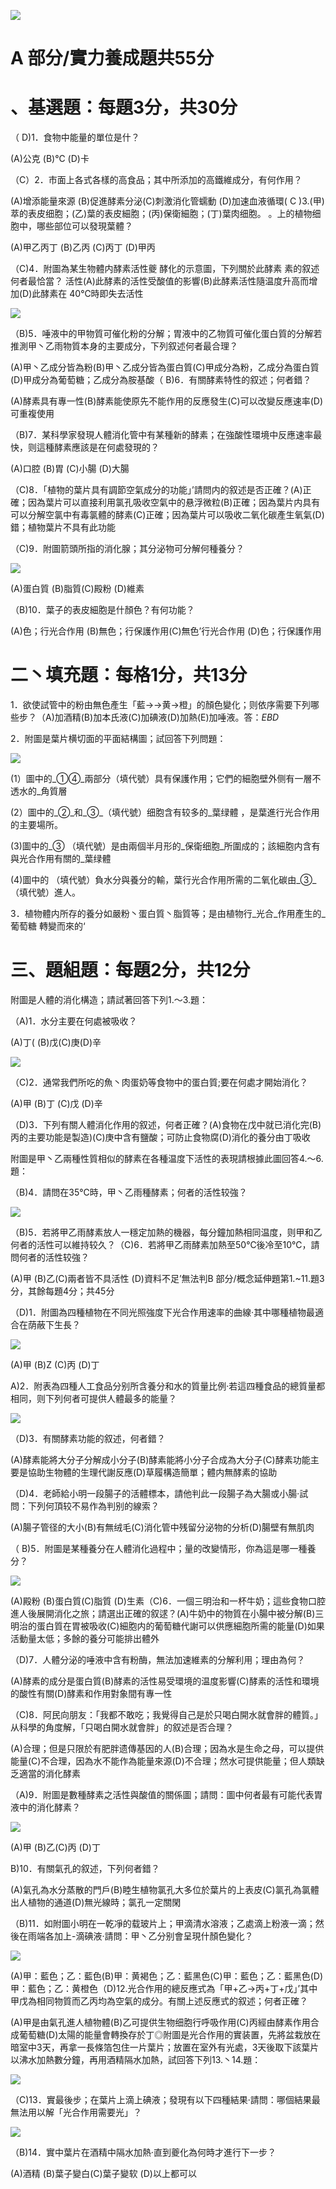 ![](images\test_batch\Physics_and_Chemistry\1e12e7ff932f5e7809b2f265df775e3b3d5ec4a7ede5aa7332c5bd8f3d21d6fd.png)

# A 部分/實力養成題共55分

# 、基選題：每題3分，共30分

（ D)1．食物中能量的單位是什？

(A)公克 (B)℃ (D)卡

（C）2．市面上各式各樣的高食品；其中所添加的高鐵維成分，有何作用？

(A)增添能量來源 (B)促進酵素分泌(C)刺激消化管蠕動 (D)加速血液循環( C )3.(甲)萃的表皮细胞；(乙)葉的表皮細胞；(丙)保衛細胞；(丁)葉肉细胞。 。上的植物细胞中，哪些部位可以發現葉體？

(A)甲乙丙丁 (B)乙丙 (C)丙丁 (D)甲丙

（C)4．附圖為某生物體内酵素活性夔 酵化的示意圖，下列關於此酵素 素的叙述何者最恰當？ 活性(A)此酵素的活性受酸值的影響(B)此酵素活性隨温度升高而增加(D)此酵素在 40℃時即失去活性

![](images\test_batch\Physics_and_Chemistry\e413d1161966dbc24608ca08666c3e46f4221858636304c6a948db47afe41fa6.png)

（B)5．唾液中的甲物質可催化粉的分解；胃液中的乙物質可催化蛋白質的分解若推測甲丶乙雨物質本身的主要成分，下列叙述何者最合理？

(A)甲丶乙成分皆為粉(B)甲丶乙成分皆為蛋白質(C)甲成分為粉，乙成分為蛋白質(D)甲成分為葡萄糖；乙成分為胺基酸（ B)6．有關酵素特性的叙述；何者錯？

(A)酵素具有專一性(B)酵素能使原先不能作用的反應發生(C)可以改變反應速率(D)可重複使用

（B)7．某科學家發現人體消化管中有某種新的酵素；在強酸性環境中反應速率最快，则這種酵素應該是在何處發現的？

(A)口腔 (B)胃 (C)小腸 (D)大腸

（C)8．「植物的葉片具有調節空氣成分的功能」’請問内的叙述是否正確？(A)正確；因為葉片可以直接利用氯孔吸收空氣中的悬浮微粒(B)正確；因為葉片内具有可以分解空氯中有毒氯體的酵素(C)正確；因為葉片可以吸收二氧化碳產生氧氣(D)錯；植物葉片不具有此功能

（C)9．附圖箭頭所指的消化腺；其分泌物可分解何種養分？

![](images\test_batch\Physics_and_Chemistry\dd046e17d639753bcb2b394c39e2a206bc77989eedb4b65380764a24d33d07a4.png)

(A)蛋白質 (B)脂質(C)殿粉 (D)維素

（B)10．葉子的表皮細胞是什顏色？有何功能？

(A)色；行光合作用 (B)無色；行保護作用(C)無色’行光合作用 (D)色；行保護作用

# 二丶填充題：每格1分，共13分

1．欲使試管中的粉由無色產生「藍→→黄→橙」的顏色變化；则依序需要下列哪些步？（A)加酒精(B)加本氏液(C)加碘液(D)加熱(E)加唾液。答：_EBD_

2．附圖是葉片横切面的平面結構圖；試回答下列問題：

![](images\test_batch\Physics_and_Chemistry\a69dc2720437e141e29e1fee82150248306308298cf3d74e0bf9fa5800f29c1e.png)

(1）圖中的_①④_兩部分（填代號）具有保護作用；它們的細胞壁外侧有一層不透水的_角質層

(2）圖中的_②_和_③_（填代號）细胞含有较多的_葉绿體 ，是葉進行光合作用的主要場所。

(3)圖中的_③ （填代號）是由兩個半月形的_保衛细胞_所圍成的；該細胞内含有與光合作用有關的_葉绿體

(4)圖中的 （填代號）負水分與養分的輸，葉行光合作用所需的二氧化碳由_③_（填代號）進人。

3．植物體内所存的養分如嚴粉丶蛋白質丶脂質等；是由植物行_光合_作用產生的_葡萄糖 轉變而來的‘

# 三、題組題：每題2分，共12分

附圖是人體的消化構造；請試著回答下列1.～3.題：

（A)1．水分主要在何處被吸收？

(A)丁( (B)戊(C)庚(D)辛

![](images\test_batch\Physics_and_Chemistry\bd9b79823ebd81b3959804161bb53efc30a84c3c7e96088d695ce2d49fe8c3b8.png)

（C)2．通常我們所吃的魚丶肉蛋奶等食物中的蛋白質;要在何處才開始消化？

(A)甲 (B)丁 (C)戊 (D)辛

（D)3．下列有關人體消化作用的叙述，何者正確？(A)食物在戊中就已消化完(B)丙的主要功能是製造)(C)庚中含有鹽酸；可防止食物腐(D)消化的養分由丁吸收

附圖是甲丶乙兩種性質相似的酵素在各種温度下活性的表現請根據此圖回答4.～6.題：

（B)4．請問在35℃時，甲丶乙雨種酵素；何者的活性较強？

![](images\test_batch\Physics_and_Chemistry\b0fc727c984dd1a15b2291d74d64d843ccaaa1cf2d38ddaf0ea5f5b7f538c114.png)

（B)5．若將甲乙雨酵素放人一穩定加熱的機器，每分鐘加熱相同温度，则甲和乙何者的活性可以維持较久？（C)6．若將甲乙雨酵素加熱至50℃後冷至10℃，請問何者的活性较強？

(A)甲 (B)乙(C)兩者皆不具活性 (D)資料不足’無法判B 部分/概念延伸題第1.~11.題3分，其餘每題4分；共45分

（D)1．附圖為四種植物在不同光照強度下光合作用速率的曲線·其中哪種植物最適合在荫蔽下生長？

![](images\test_batch\Physics_and_Chemistry\2e4569e5f67dc71c319d33b03303bf20924500f9db4590d105da84ce44f6c546.png)

(A)甲 (B)Z (C)丙 (D)丁

A)2．附表為四種人工食品分别所含養分和水的質量比例·若這四種食品的總質量都相同，则下列何者可提供人體最多的能量？

![](images\test_batch\Physics_and_Chemistry\a73a846512d92f5fee5acbb8e150c946bab277ffa83c36383db379461305ad68.png)

（D)3．有關酵素功能的叙述，何者錯？

(A)酵素能將大分子分解成小分子(B)酵素能將小分子合成為大分子(C)酵素功能主要是協助生物體的生理代謝反應(D)草履構造簡單；體内無酵素的協助

（D)4．老師給小明一段腸子的活體標本，請他判此一段腸子為大腸或小腸·試問：下列何頂较不易作為判别的線索？

(A)腸子管径的大小(B)有無绒毛(C)消化管中残留分泌物的分析(D)腸壁有無肌肉

（ B)5．附圖是某種養分在人體消化過程中；量的改變情形，你為這是哪一種養分？

![](images\test_batch\Physics_and_Chemistry\3e39368956b02d8d664537bd931d953f61b0b2085eae2a66ec45fe813d5e6504.png)

(A)殿粉 (B)蛋白質(C)脂質 (D)生素（C)6．一個三明治和一杯牛奶；這些食物口腔進人後展開消化之旅；請選出正確的叙逑？(A)牛奶中的物質在小腸中被分解(B)三明治的蛋白質在胃被吸收(C)細胞内的葡萄糖代謝可以供應細胞所需的能量(D)如果活動量太低；多餘的養分可能排出體外

（D)7．人體分泌的唾液中含有粉酶，無法加速維素的分解利用；理由為何？

(A)酵素的成分是蛋白質(B)酵素的活性易受環境的温度影響(C)酵素的活性和環境的酸性有關(D)酵素和作用對象間有專一性

（C)8．阿民向朋友：「我都不敢吃；我覺得自己是於只喝白開水就會胖的體質。」从科學的角度解，「只喝白開水就會胖」的叙述是否合理？

(A)合理；但是只限於有肥胖遗傳基因的人(B)合理；因為水是生命之母，可以提供能量(C)不合理，因為水不能作為能量來源(D)不合理；然水可提供能量；但人類缺乏適當的消化酵素

（A)9．附圖是數種酵素之活性與酸值的關係圖；請問：圖中何者最有可能代表胃液中的消化酵素？

![](images\test_batch\Physics_and_Chemistry\761d3f3fdd3d0cfd9f6961bd33b9d555c5b61f978de787b2b4c74fbb4cd19839.png)

(A)甲 (B)乙(C)丙 (D)丁

B)10．有關氣孔的叙述，下列何者錯？

(A)氣孔為水分蒸散的門戶(B)睦生植物氯孔大多位於葉片的上表皮(C)氯孔為氯體出人植物的通道(D)無光線時；氯孔一定關閑

（B)11．如附圖小明在一乾凈的载玻片上；甲滴清水溶液；乙處滴上粉液一滴；然後在雨端各加上-滴碘液·請問：甲丶乙分别會呈現什顏色變化？

![](images\test_batch\Physics_and_Chemistry\0941b2a5a18c38cf36fc0a52210f5283bf371b82f8ce2588b9cef2cd7c71eada.png)

(A)甲：藍色；乙：藍色(B)甲：黄褐色；乙：藍黑色(C)甲：藍色；乙：藍黑色(D)甲：藍色；乙：黄橙色（D)12.光合作用的總反應式為「甲+乙→丙+丁+戊」’其中甲戊為相同物質而乙丙均為空氣的成分。有關上述反應式的叙述；何者正確？

(A)甲是由氣孔進人植物體(B)乙可提供生物细胞行呼吸作用(C)丙經由酵素作用合成葡萄糖(D)太陽的能量會轉換存於丁◎附圖是光合作用的實装置，先將盆栽放在暗室中3天，再拿一長條箔包住一片葉片；放置在室外有光處，3天後取下該葉片以沸水加熱數分鐘，再用酒精隔水加熱，試回答下列13.丶14.題：

![](images\test_batch\Physics_and_Chemistry\c2baecac3f44c46ea7e89c2a8845424e4a27ad764633db480bfd9a5fd36d3396.png)

（C)13．實最後步；在葉片上滴上碘液；發現有以下四種結果·請問：哪個結果最無法用以解「光合作用需要光」？

![](images\test_batch\Physics_and_Chemistry\22206be075367f6c5bb2f24d9f52769360a76999bca003a1864b0b304966a507.png)

（B)14．實中葉片在酒精中隔水加熱·直到夔化為何時才進行下一步？

(A)酒精 (B)葉子變白(C)葉子變软 (D)以上都可以

